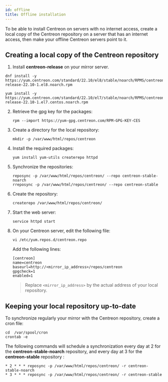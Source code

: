 ```yaml
---
id: offline
title: Offline installation
---
```


To be able to install Centreon on servers with no internet access, create a local copy of the Centreon repository on a server that has an internet access, then make your offline Centreon servers point to it.

## Creating a local copy of the Centreon repository

1. Install **centreon-release** on your mirror server.

<Tabs groupId="sync">
<TabItem value="Alma / RHEL / Oracle Linux 8" label="Alma / RHEL / Oracle Linux 8">

```shell
dnf install -y https://yum.centreon.com/standard/22.10/el8/stable/noarch/RPMS/centreon-release-22.10-1.el8.noarch.rpm
```

</TabItem>
<TabItem value="CentOS 7" label="CentOS 7">

```shell
yum install -y https://yum.centreon.com/standard/22.10/el7/stable/noarch/RPMS/centreon-release-22.10-1.el7.centos.noarch.rpm
```

</TabItem>
</Tabs>

2. Retrieve the gpg key for the packages:

   ```shell
   rpm --import https://yum-gpg.centreon.com/RPM-GPG-KEY-CES
   ```

3. Create a directory for the local repository:

   ```shell
   mkdir -p /var/www/html/repos/centreon
   ```

4. Install the required packages:

   ```shell
   yum install yum-utils createrepo httpd
   ```

5. Synchronize the repositories:

   ```shell
   reposync -p /var/www/html/repos/centreon/ --repo centreon-stable-noarch
   rreposync -p /var/www/html/repos/centreon/ --repo centreon-stable
   ```

6. Create the repository:

   ```shell
   createrepo /var/www/html/repos/centreon/
   ```

7. Start the web server:

   ```shell
   service httpd start
   ```

8. On your Centreon server, edit the following file:

   ```shell
   vi /etc/yum.repos.d/centreon.repo
   ```

   Add the following lines:

   ```shell
   [centreon]
   name=centreon
   baseurl=http://<mirror_ip_address>/repos/centreon
   gpgcheck=1
   enabled=1
   ```

   > Replace `<mirror_ip_address>` by the actual address of your local repository.

## Keeping your local repository up-to-date

To synchronize regularly your mirror with the Centreon repository, create a cron file:

```shell
cd  /var/spool/cron
crontab -e
```

The following commands will schedule a synchronization every day at 2 for the **centreon-stable-noarch** repository, and every day at 3 for the **centreon-stable** repository :

```shell
* 2 * * * reposync -p /var/www/html/repos/centreon/ -r centreon-stable-noarch
* 3 * * * reposync -p /var/www/html/repos/centreon/ -r centreon-stable
```
